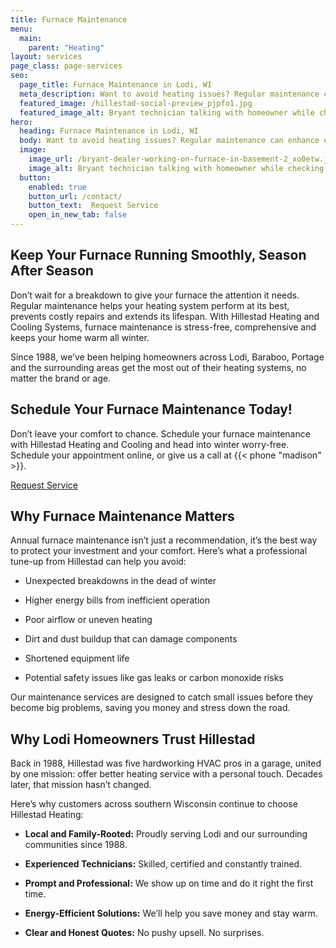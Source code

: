 ```yaml
---
title: Furnace Maintenance
menu:
  main:
    parent: "Heating"
layout: services
page_class: page-services
seo:
  page_title: Furnace Maintenance in Lodi, WI
  meta_description: Want to avoid heating issues? Regular maintenance can enhance efficiency and comfort while saving you money. Hillestad is here to help.
  featured_image: /hillestad-social-preview_pjpfo1.jpg
  featured_image_alt: Bryant technician talking with homeowner while checking air filter and furnace
hero: 
  heading: Furnace Maintenance in Lodi, WI
  body: Want to avoid heating issues? Regular maintenance can enhance efficiency and comfort while saving you money. Hillestad Heating and Cooling Systems is here to help.
  image: 
    image_url: /bryant-dealer-working-on-furnace-in-basement-2_xo0etw.jpg
    image_alt: Bryant technician talking with homeowner while checking air filter and furnace
  button:
    enabled: true
    button_url: /contact/ 
    button_text:  Request Service
    open_in_new_tab: false
---
```


## Keep Your Furnace Running Smoothly, Season After Season

Don’t wait for a breakdown to give your furnace the attention it needs. Regular maintenance helps your heating system perform at its best, prevents costly repairs and extends its lifespan. With Hillestad Heating and Cooling Systems, furnace maintenance is stress-free, comprehensive and keeps your home warm all winter.

Since 1988, we’ve been helping homeowners across Lodi, Baraboo, Portage and the surrounding areas get the most out of their heating systems, no matter the brand or age.

<div class="breakout bg-black flow">
  <h2 class="no-margin">Schedule Your Furnace Maintenance Today!</h2>
  <p class="site-cta__middle">Don’t leave your comfort to chance. Schedule your furnace maintenance with Hillestad Heating and Cooling and head into winter worry-free. Schedule your appointment online, or give us a call at {{< phone "madison" >}}.</p>
  <a class="btn btn--primary" href="/contact/">Request Service</a>
</div>

## Why Furnace Maintenance Matters

Annual furnace maintenance isn’t just a recommendation, it’s the best way to protect your investment and your comfort. Here’s what a professional tune-up from Hillestad can help you avoid:

*	Unexpected breakdowns in the dead of winter

*	Higher energy bills from inefficient operation

*	Poor airflow or uneven heating

*	Dirt and dust buildup that can damage components

*	Shortened equipment life

*	Potential safety issues like gas leaks or carbon monoxide risks

Our maintenance services are designed to catch small issues before they become big problems, saving you money and stress down the road.

## Why Lodi Homeowners Trust Hillestad 

Back in 1988, Hillestad was five hardworking HVAC pros in a garage, united by one mission: offer better heating service with a personal touch. Decades later, that mission hasn’t changed.

Here’s why customers across southern Wisconsin continue to choose Hillestad Heating:

*	**Local and Family-Rooted:** Proudly serving Lodi and our surrounding communities since 1988.

*	**Experienced Technicians:** Skilled, certified and constantly trained.

*	**Prompt and Professional:** We show up on time and do it right the first time.

*	**Energy-Efficient Solutions:** We’ll help you save money and stay warm.

*	**Clear and Honest Quotes:** No pushy upsell. No surprises.